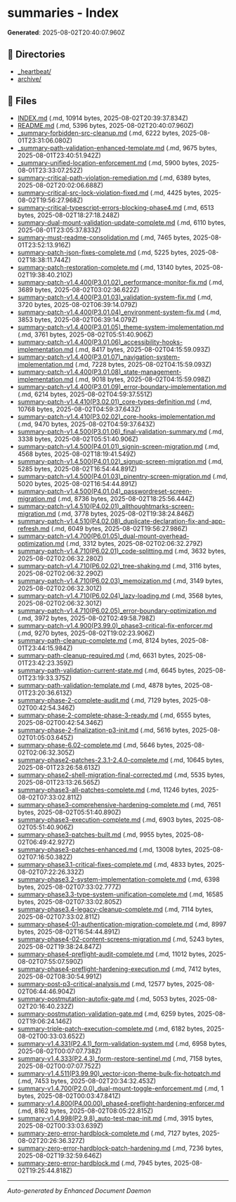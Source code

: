 # summaries - Index

**Generated**: 2025-08-02T20:40:07.960Z

## 📁 Directories

- [_heartbeat/](./_heartbeat/)
- [archive/](./archive/)

## 📄 Files

- [INDEX.md](./INDEX.md) (.md, 10914 bytes, 2025-08-02T20:39:37.834Z)
- [README.md](./README.md) (.md, 5396 bytes, 2025-08-02T20:40:07.960Z)
- [_summary-forbidden-src-cleanup.md](./_summary-forbidden-src-cleanup.md) (.md, 6222 bytes, 2025-08-01T23:31:06.080Z)
- [_summary-path-validation-enhanced-template.md](./_summary-path-validation-enhanced-template.md) (.md, 9675 bytes, 2025-08-01T23:40:51.942Z)
- [_summary-unified-location-enforcement.md](./_summary-unified-location-enforcement.md) (.md, 5900 bytes, 2025-08-01T23:33:07.252Z)
- [summary-critical-path-violation-remediation.md](./summary-critical-path-violation-remediation.md) (.md, 6389 bytes, 2025-08-02T20:02:06.688Z)
- [summary-critical-src-lock-violation-fixed.md](./summary-critical-src-lock-violation-fixed.md) (.md, 4425 bytes, 2025-08-02T19:56:27.968Z)
- [summary-critical-typescript-errors-blocking-phase4.md](./summary-critical-typescript-errors-blocking-phase4.md) (.md, 6513 bytes, 2025-08-02T18:27:18.248Z)
- [summary-dual-mount-validation-update-complete.md](./summary-dual-mount-validation-update-complete.md) (.md, 6110 bytes, 2025-08-01T23:05:37.833Z)
- [summary-must-readme-consolidation.md](./summary-must-readme-consolidation.md) (.md, 7465 bytes, 2025-08-01T23:52:13.916Z)
- [summary-patch-json-fixes-complete.md](./summary-patch-json-fixes-complete.md) (.md, 5225 bytes, 2025-08-02T18:38:11.744Z)
- [summary-patch-restoration-complete.md](./summary-patch-restoration-complete.md) (.md, 13140 bytes, 2025-08-02T19:38:40.210Z)
- [summary-patch-v1.4.400(P3.01.02)_performance-monitor-fix.md](./summary-patch-v1.4.400(P3.01.02)_performance-monitor-fix.md) (.md, 3689 bytes, 2025-08-02T03:02:36.622Z)
- [summary-patch-v1.4.400(P3.01.03)_validation-system-fix.md](./summary-patch-v1.4.400(P3.01.03)_validation-system-fix.md) (.md, 3720 bytes, 2025-08-02T06:39:14.079Z)
- [summary-patch-v1.4.400(P3.01.04)_environment-system-fix.md](./summary-patch-v1.4.400(P3.01.04)_environment-system-fix.md) (.md, 3853 bytes, 2025-08-02T06:39:14.079Z)
- [summary-patch-v1.4.400(P3.01.05)_theme-system-implementation.md](./summary-patch-v1.4.400(P3.01.05)_theme-system-implementation.md) (.md, 3761 bytes, 2025-08-02T05:51:40.906Z)
- [summary-patch-v1.4.400(P3.01.06)_accessibility-hooks-implementation.md](./summary-patch-v1.4.400(P3.01.06)_accessibility-hooks-implementation.md) (.md, 8417 bytes, 2025-08-02T04:15:59.093Z)
- [summary-patch-v1.4.400(P3.01.07)_navigation-system-implementation.md](./summary-patch-v1.4.400(P3.01.07)_navigation-system-implementation.md) (.md, 7228 bytes, 2025-08-02T04:15:59.093Z)
- [summary-patch-v1.4.400(P3.01.08)_state-management-implementation.md](./summary-patch-v1.4.400(P3.01.08)_state-management-implementation.md) (.md, 9018 bytes, 2025-08-02T04:15:59.098Z)
- [summary-patch-v1.4.400(P3.01.09)_error-boundary-implementation.md](./summary-patch-v1.4.400(P3.01.09)_error-boundary-implementation.md) (.md, 6214 bytes, 2025-08-02T04:59:37.551Z)
- [summary-patch-v1.4.410(P3.02.01)_core-types-definition.md](./summary-patch-v1.4.410(P3.02.01)_core-types-definition.md) (.md, 10768 bytes, 2025-08-02T04:59:37.643Z)
- [summary-patch-v1.4.410(P3.02.02)_core-hooks-implementation.md](./summary-patch-v1.4.410(P3.02.02)_core-hooks-implementation.md) (.md, 9470 bytes, 2025-08-02T04:59:37.643Z)
- [summary-patch-v1.4.500(P3.01.06)_final-validation-summary.md](./summary-patch-v1.4.500(P3.01.06)_final-validation-summary.md) (.md, 3338 bytes, 2025-08-02T05:51:40.906Z)
- [summary-patch-v1.4.500(P4.01.01)_signin-screen-migration.md](./summary-patch-v1.4.500(P4.01.01)_signin-screen-migration.md) (.md, 4568 bytes, 2025-08-02T18:19:41.549Z)
- [summary-patch-v1.4.500(P4.01.02)_signup-screen-migration.md](./summary-patch-v1.4.500(P4.01.02)_signup-screen-migration.md) (.md, 5285 bytes, 2025-08-02T16:54:44.891Z)
- [summary-patch-v1.4.500(P4.01.03)_pinentry-screen-migration.md](./summary-patch-v1.4.500(P4.01.03)_pinentry-screen-migration.md) (.md, 5020 bytes, 2025-08-02T16:54:44.891Z)
- [summary-patch-v1.4.500(P4.01.04)_passwordreset-screen-migration.md](./summary-patch-v1.4.500(P4.01.04)_passwordreset-screen-migration.md) (.md, 8736 bytes, 2025-08-02T18:25:56.444Z)
- [summary-patch-v1.4.510(P4.02.01)_allthoughtmarks-screen-migration.md](./summary-patch-v1.4.510(P4.02.01)_allthoughtmarks-screen-migration.md) (.md, 3778 bytes, 2025-08-02T19:38:24.846Z)
- [summary-patch-v1.4.510(P4.02.08)_duplicate-declaration-fix-and-app-refresh.md](./summary-patch-v1.4.510(P4.02.08)_duplicate-declaration-fix-and-app-refresh.md) (.md, 6049 bytes, 2025-08-02T19:56:27.986Z)
- [summary-patch-v1.4.700(P6.01.05)_dual-mount-overhead-optimization.md](./summary-patch-v1.4.700(P6.01.05)_dual-mount-overhead-optimization.md) (.md, 3312 bytes, 2025-08-02T02:06:32.279Z)
- [summary-patch-v1.4.710(P6.02.01)_code-splitting.md](./summary-patch-v1.4.710(P6.02.01)_code-splitting.md) (.md, 3632 bytes, 2025-08-02T02:06:32.280Z)
- [summary-patch-v1.4.710(P6.02.02)_tree-shaking.md](./summary-patch-v1.4.710(P6.02.02)_tree-shaking.md) (.md, 3116 bytes, 2025-08-02T02:06:32.290Z)
- [summary-patch-v1.4.710(P6.02.03)_memoization.md](./summary-patch-v1.4.710(P6.02.03)_memoization.md) (.md, 3149 bytes, 2025-08-02T02:06:32.301Z)
- [summary-patch-v1.4.710(P6.02.04)_lazy-loading.md](./summary-patch-v1.4.710(P6.02.04)_lazy-loading.md) (.md, 3568 bytes, 2025-08-02T02:06:32.301Z)
- [summary-patch-v1.4.710(P6.02.05)_error-boundary-optimization.md](./summary-patch-v1.4.710(P6.02.05)_error-boundary-optimization.md) (.md, 3972 bytes, 2025-08-02T02:49:58.798Z)
- [summary-patch-v1.4.900(P3.99.0)_phase3-critical-fix-enforcer.md](./summary-patch-v1.4.900(P3.99.0)_phase3-critical-fix-enforcer.md) (.md, 9270 bytes, 2025-08-02T19:02:23.906Z)
- [summary-path-cleanup-complete.md](./summary-path-cleanup-complete.md) (.md, 8124 bytes, 2025-08-01T23:44:15.984Z)
- [summary-path-cleanup-required.md](./summary-path-cleanup-required.md) (.md, 6631 bytes, 2025-08-01T23:42:23.359Z)
- [summary-path-validation-current-state.md](./summary-path-validation-current-state.md) (.md, 6645 bytes, 2025-08-01T23:19:33.375Z)
- [summary-path-validation-template.md](./summary-path-validation-template.md) (.md, 4878 bytes, 2025-08-01T23:20:36.613Z)
- [summary-phase-2-complete-audit.md](./summary-phase-2-complete-audit.md) (.md, 7129 bytes, 2025-08-02T00:42:54.346Z)
- [summary-phase-2-complete-phase-3-ready.md](./summary-phase-2-complete-phase-3-ready.md) (.md, 6555 bytes, 2025-08-02T00:42:54.346Z)
- [summary-phase-2-finalization-p3-init.md](./summary-phase-2-finalization-p3-init.md) (.md, 5616 bytes, 2025-08-02T01:05:03.645Z)
- [summary-phase-6.02-complete.md](./summary-phase-6.02-complete.md) (.md, 5646 bytes, 2025-08-02T02:06:32.305Z)
- [summary-phase2-patches-2.3.1-2.4.0-complete.md](./summary-phase2-patches-2.3.1-2.4.0-complete.md) (.md, 10645 bytes, 2025-08-01T23:26:58.613Z)
- [summary-phase2-shell-migration-final-corrected.md](./summary-phase2-shell-migration-final-corrected.md) (.md, 5535 bytes, 2025-08-01T23:13:26.565Z)
- [summary-phase3-all-patches-complete.md](./summary-phase3-all-patches-complete.md) (.md, 11246 bytes, 2025-08-02T07:33:02.811Z)
- [summary-phase3-comprehensive-hardening-complete.md](./summary-phase3-comprehensive-hardening-complete.md) (.md, 7651 bytes, 2025-08-02T05:51:40.890Z)
- [summary-phase3-execution-complete.md](./summary-phase3-execution-complete.md) (.md, 6903 bytes, 2025-08-02T05:51:40.906Z)
- [summary-phase3-patches-built.md](./summary-phase3-patches-built.md) (.md, 9955 bytes, 2025-08-02T06:49:42.927Z)
- [summary-phase3-patches-enhanced.md](./summary-phase3-patches-enhanced.md) (.md, 13008 bytes, 2025-08-02T07:16:50.382Z)
- [summary-phase3.1-critical-fixes-complete.md](./summary-phase3.1-critical-fixes-complete.md) (.md, 4833 bytes, 2025-08-02T07:22:26.332Z)
- [summary-phase3.2-system-implementation-complete.md](./summary-phase3.2-system-implementation-complete.md) (.md, 6398 bytes, 2025-08-02T07:33:02.777Z)
- [summary-phase3.3-type-system-unification-complete.md](./summary-phase3.3-type-system-unification-complete.md) (.md, 16585 bytes, 2025-08-02T07:33:02.805Z)
- [summary-phase3.4-legacy-cleanup-complete.md](./summary-phase3.4-legacy-cleanup-complete.md) (.md, 7114 bytes, 2025-08-02T07:33:02.811Z)
- [summary-phase4-01-authentication-migration-complete.md](./summary-phase4-01-authentication-migration-complete.md) (.md, 8997 bytes, 2025-08-02T16:54:44.891Z)
- [summary-phase4-02-content-screens-migration.md](./summary-phase4-02-content-screens-migration.md) (.md, 5243 bytes, 2025-08-02T19:38:24.847Z)
- [summary-phase4-preflight-audit-complete.md](./summary-phase4-preflight-audit-complete.md) (.md, 11012 bytes, 2025-08-02T07:55:07.590Z)
- [summary-phase4-preflight-hardening-execution.md](./summary-phase4-preflight-hardening-execution.md) (.md, 7412 bytes, 2025-08-02T08:30:54.991Z)
- [summary-post-p3-critical-analysis.md](./summary-post-p3-critical-analysis.md) (.md, 12577 bytes, 2025-08-02T06:44:46.904Z)
- [summary-postmutation-autofix-gate.md](./summary-postmutation-autofix-gate.md) (.md, 5053 bytes, 2025-08-02T20:16:40.232Z)
- [summary-postmutation-validation-gate.md](./summary-postmutation-validation-gate.md) (.md, 6259 bytes, 2025-08-02T19:06:24.146Z)
- [summary-triple-patch-execution-complete.md](./summary-triple-patch-execution-complete.md) (.md, 6182 bytes, 2025-08-02T00:33:03.652Z)
- [summary-v1.4.331(P2.4.1)_form-validation-system.md](./summary-v1.4.331(P2.4.1)_form-validation-system.md) (.md, 6958 bytes, 2025-08-02T00:07:07.738Z)
- [summary-v1.4.333(P2.4.3)_form-restore-sentinel.md](./summary-v1.4.333(P2.4.3)_form-restore-sentinel.md) (.md, 7158 bytes, 2025-08-02T00:07:07.752Z)
- [summary-v1.4.511(P3.99.90)_vector-icon-theme-bulk-fix-hotpatch.md](./summary-v1.4.511(P3.99.90)_vector-icon-theme-bulk-fix-hotpatch.md) (.md, 7453 bytes, 2025-08-02T20:34:32.453Z)
- [summary-v1.4.700(P2.0.0)_dual-mount-toggle-enforcement.md](./summary-v1.4.700(P2.0.0)_dual-mount-toggle-enforcement.md) (.md, 1 bytes, 2025-08-02T00:03:47.841Z)
- [summary-v1.4.800(P4.00.00)_phase4-preflight-hardening-enforcer.md](./summary-v1.4.800(P4.00.00)_phase4-preflight-hardening-enforcer.md) (.md, 8162 bytes, 2025-08-02T08:05:22.815Z)
- [summary-v1.4.998(P2.9.8)_auto-test-map-init.md](./summary-v1.4.998(P2.9.8)_auto-test-map-init.md) (.md, 3915 bytes, 2025-08-02T00:33:03.639Z)
- [summary-zero-error-hardblock-complete.md](./summary-zero-error-hardblock-complete.md) (.md, 7127 bytes, 2025-08-02T20:26:36.327Z)
- [summary-zero-error-hardblock-patch-hardening.md](./summary-zero-error-hardblock-patch-hardening.md) (.md, 7236 bytes, 2025-08-02T19:32:59.646Z)
- [summary-zero-error-hardblock.md](./summary-zero-error-hardblock.md) (.md, 7945 bytes, 2025-08-02T19:25:44.818Z)

---

*Auto-generated by Enhanced Document Daemon*
